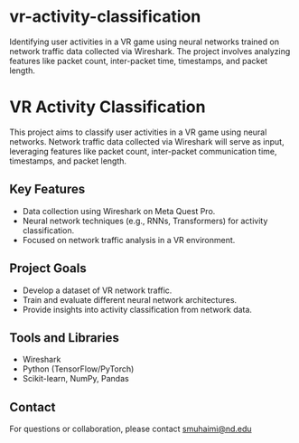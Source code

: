 # vr-activity-classification
Identifying user activities in a VR game using neural networks trained on network traffic data collected via Wireshark. The project involves analyzing features like packet count, inter-packet time, timestamps, and packet length.



# VR Activity Classification

This project aims to classify user activities in a VR game using neural networks. Network traffic data collected via Wireshark will serve as input, leveraging features like packet count, inter-packet communication time, timestamps, and packet length.

## Key Features
- Data collection using Wireshark on Meta Quest Pro.
- Neural network techniques (e.g., RNNs, Transformers) for activity classification.
- Focused on network traffic analysis in a VR environment.

## Project Goals
- Develop a dataset of VR network traffic.
- Train and evaluate different neural network architectures.
- Provide insights into activity classification from network data.

## Tools and Libraries
- Wireshark
- Python (TensorFlow/PyTorch)
- Scikit-learn, NumPy, Pandas

## Contact
For questions or collaboration, please contact smuhaimi@nd.edu

